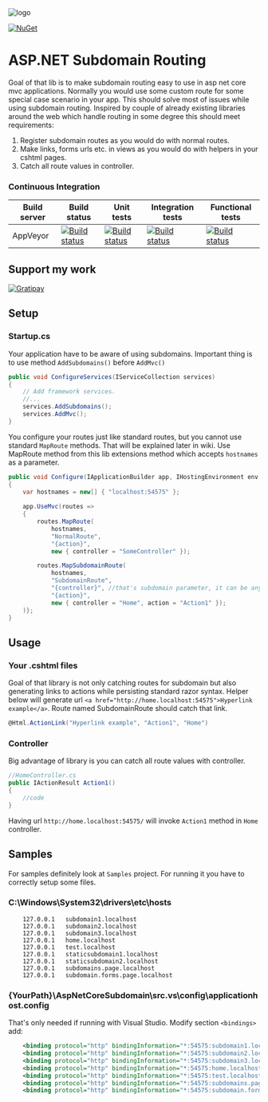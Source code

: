 <img src="https://loled.blob.core.windows.net/images/subdomain-thumb.png" alt="logo" />

[![NuGet](https://img.shields.io/nuget/v/AspNetCoreSubdomain.svg)](https://www.nuget.org/packages/AspNetCoreSubdomain/)

# ASP.NET Subdomain Routing
Goal of that lib is to make subdomain routing easy to use in asp net core mvc applications. Normally you would use some custom route for some special case scenario in your app. This should solve most of issues while using subdomain routing. Inspired by couple of already existing libraries around the web which handle routing in some degree this should meet requirements:

1. Register subdomain routes as you would do with normal routes.
2. Make links, forms urls etc. in views as you would do with helpers in your cshtml pages.
3. Catch all route values in controller.

### Continuous Integration
| Build server                | Build status                                                                                                                                                        | Unit tests                                                                                                                                                   | Integration tests                                                                                                                                                   | Functional tests                                                                                                                                                   |
|-----------------------------|---------------------------------------------------------------------------------------------------------------------------------------------------------------------|---------------------------------------------------------------------------------------------------------------------------------------------------------------------|---------------------------------------------------------------------------------------------------------------------------------------------------------------------|---------------------------------------------------------------------------------------------------------------------------------------------------------------------|
| AppVeyor                    | [![Build status](https://ci.appveyor.com/api/projects/status/qmob3plw4quw90ny/branch/master?svg=true)](https://ci.appveyor.com/project/mariuszkerl/aspnetcoresubdomain-u73ra/branch/master)                  | [![Build status](https://ci.appveyor.com/api/projects/status/3obt7r9yi4jgqblp/branch/master?svg=true)](https://ci.appveyor.com/project/mariuszkerl/aspnetcoresubdomain-s4142/branch/master) | [![Build status](https://ci.appveyor.com/api/projects/status/cuqlv91ogsyil6bi/branch/master?svg=true)](https://ci.appveyor.com/project/mariuszkerl/aspnetcoresubdomain/branch/master)  | [![Build status](https://ci.appveyor.com/api/projects/status/j8v2jc6muxai92jb/branch/master?svg=true)](https://ci.appveyor.com/project/mariuszkerl/aspnetcoresubdomain-07mgu/branch/master)

## Support my work
[![Gratipay](https://img.shields.io/gratipay/project/AspNetCoreSubdomain.svg)](https://gratipay.com/AspNetCoreSubdomain/)


## Setup
### Startup.cs

Your application have to be aware of using subdomains. Important thing is to use method ```AddSubdomains()``` before ```AddMvc()```
```csharp
public void ConfigureServices(IServiceCollection services)
{
    // Add framework services.
    //...
    services.AddSubdomains();
    services.AddMvc();
}
```
You configure your routes just like standard routes, but you cannot use standard ```MapRoute``` methods. That will be explained later in wiki. Use MapRoute method from this lib extensions method which accepts ```hostnames``` as a parameter.
```csharp
public void Configure(IApplicationBuilder app, IHostingEnvironment env, ILoggerFactory loggerFactory)
{
    var hostnames = new[] { "localhost:54575" };
    
    app.UseMvc(routes =>
    {
        routes.MapRoute(
            hostnames,
            "NormalRoute",
            "{action}",
            new { controller = "SomeController" });

        routes.MapSubdomainRoute(
            hostnames,
            "SubdomainRoute",
            "{controller}", //that's subdomain parameter, it can be anything
            "{action}",
            new { controller = "Home", action = "Action1" });
    )};
}
```
## Usage
### Your .cshtml files
Goal of that library is not only catching routes for subdomain but also generating links to actions while persisting standard razor syntax. Helper below will generate url ```<a href="http://home.localhost:54575">Hyperlink example</a>```. Route named SubdomainRoute should catch that link.
```csharp
@Html.ActionLink("Hyperlink example", "Action1", "Home")
```

### Controller
Big  advantage of library is you can catch all route values with controller.
```csharp
//HomeController.cs
public IActionResult Action1()
{
    //code
}
```

Having url ```http://home.localhost:54575/``` will invoke ```Action1``` method in ```Home``` controller.

## Samples
For samples definitely look at ```Samples``` project. For running it you have to correctly setup some files.
### C:\Windows\System32\drivers\etc\hosts
```
    127.0.0.1   subdomain1.localhost
    127.0.0.1   subdomain2.localhost
    127.0.0.1   subdomain3.localhost
    127.0.0.1   home.localhost
    127.0.0.1   test.localhost
    127.0.0.1	staticsubdomain1.localhost
    127.0.0.1	staticsubdomain2.localhost
    127.0.0.1	subdomains.page.localhost
    127.0.0.1	subdomain.forms.page.localhost
```
### {YourPath}\AspNetCoreSubdomain\src\.vs\config\applicationhost.config
That's only needed if running with Visual Studio.
Modify section ```<bindings>``` add:
```xml
    <binding protocol="http" bindingInformation="*:54575:subdomain1.localhost" />
    <binding protocol="http" bindingInformation="*:54575:subdomain2.localhost" />
    <binding protocol="http" bindingInformation="*:54575:subdomain3.localhost" />
    <binding protocol="http" bindingInformation="*:54575:home.localhost" />
    <binding protocol="http" bindingInformation="*:54575:test.localhost" />
    <binding protocol="http" bindingInformation="*:54575:subdomains.page.localhost" />
    <binding protocol="http" bindingInformation="*:54575:subdomain.forms.page.localhost" />
```
